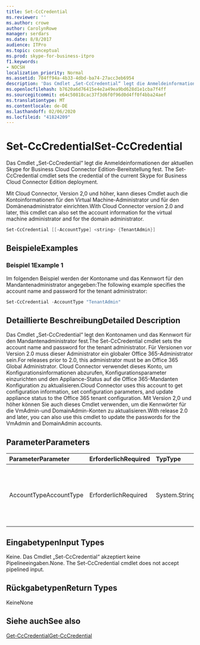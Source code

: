 ```yaml
---
title: Set-CcCredential
ms.reviewer: ''
ms.author: crowe
author: CarolynRowe
manager: serdars
ms.date: 8/8/2017
audience: ITPro
ms.topic: conceptual
ms.prod: skype-for-business-itpro
f1.keywords:
- NOCSH
localization_priority: Normal
ms.assetid: 784ff94a-4b33-4dbd-ba74-27acc3eb6954
description: 'Das Cmdlet „Set-CcCredential“ legt die Anmeldeinformationen der aktuellen Skype for Business Cloud Connector Edition-Bereitstellung fest. '
ms.openlocfilehash: b7620a6d76415e4e2a49ea9bd628d1e1cba7f4ff
ms.sourcegitcommit: e64c50818cac37f3d6f0f96d0d4ff0f4bba24aef
ms.translationtype: MT
ms.contentlocale: de-DE
ms.lasthandoff: 02/06/2020
ms.locfileid: "41824209"
---
```

# <a name="set-cccredential"></a><span data-ttu-id="72738-103">Set-CcCredential</span><span class="sxs-lookup"><span data-stu-id="72738-103">Set-CcCredential</span></span>
 
<span data-ttu-id="72738-104">Das Cmdlet „Set-CcCredential“ legt die Anmeldeinformationen der aktuellen Skype for Business Cloud Connector Edition-Bereitstellung fest. </span><span class="sxs-lookup"><span data-stu-id="72738-104">The Set-CcCredential cmdlet sets the credential of the current Skype for Business Cloud Connector Edition deployment.</span></span> 
  
<span data-ttu-id="72738-105">Mit Cloud Connector, Version 2,0 und höher, kann dieses Cmdlet auch die Kontoinformationen für den Virtual Machine-Administrator und für den Domänenadministrator einrichten.</span><span class="sxs-lookup"><span data-stu-id="72738-105">With Cloud Connector version 2.0 and later, this cmdlet can also set the account information for the virtual machine administrator and for the domain administrator.</span></span>
  
```powershell
Set-CcCredential [[-AccountType] <string> {TenantAdmin}]
```

## <a name="examples"></a><span data-ttu-id="72738-106">Beispiele</span><span class="sxs-lookup"><span data-stu-id="72738-106">Examples</span></span>
<span data-ttu-id="72738-107"><a name="Examples"> </a></span><span class="sxs-lookup"><span data-stu-id="72738-107"><a name="Examples"> </a></span></span>

### <a name="example-1"></a><span data-ttu-id="72738-108">Beispiel 1</span><span class="sxs-lookup"><span data-stu-id="72738-108">Example 1</span></span>

<span data-ttu-id="72738-109">Im folgenden Beispiel werden der Kontoname und das Kennwort für den Mandantenadministrator angegeben:</span><span class="sxs-lookup"><span data-stu-id="72738-109">The following example specifies the account name and password for the tenant administrator:</span></span>
  
```powershell
Set-CcCredential -AccountType "TenantAdmin"
```

## <a name="detailed-description"></a><span data-ttu-id="72738-110">Detaillierte Beschreibung</span><span class="sxs-lookup"><span data-stu-id="72738-110">Detailed Description</span></span>
<span data-ttu-id="72738-111"><a name="DetailedDescription"> </a></span><span class="sxs-lookup"><span data-stu-id="72738-111"><a name="DetailedDescription"> </a></span></span>

<span data-ttu-id="72738-112">Das Cmdlet „Set-CcCredential“ legt den Kontonamen und das Kennwort für den Mandantenadministrator fest.</span><span class="sxs-lookup"><span data-stu-id="72738-112">The Set-CcCredential cmdlet sets the account name and password for the tenant administrator.</span></span> <span data-ttu-id="72738-113">Für Versionen vor Version 2.0 muss dieser Administrator ein globaler Office 365-Administrator sein.</span><span class="sxs-lookup"><span data-stu-id="72738-113">For releases prior to 2.0, this administrator must be an Office 365 Global Administrator.</span></span> <span data-ttu-id="72738-114">Cloud Connector verwendet dieses Konto, um Konfigurationsinformationen abzurufen, Konfigurationsparameter einzurichten und den Appliance-Status auf die Office 365-Mandanten Konfiguration zu aktualisieren.</span><span class="sxs-lookup"><span data-stu-id="72738-114">Cloud Connector uses this account to get configuration information, set configuration parameters, and update appliance status to the Office 365 tenant configuration.</span></span> <span data-ttu-id="72738-115">Mit Version 2,0 und höher können Sie auch dieses Cmdlet verwenden, um die Kennwörter für die VmAdmin-und DomainAdmin-Konten zu aktualisieren.</span><span class="sxs-lookup"><span data-stu-id="72738-115">With release 2.0 and later, you can also use this cmdlet to update the passwords for the VmAdmin and DomainAdmin accounts.</span></span>
  
## <a name="parameters"></a><span data-ttu-id="72738-116">Parameter</span><span class="sxs-lookup"><span data-stu-id="72738-116">Parameters</span></span>
<span data-ttu-id="72738-117"><a name="DetailedDescription"> </a></span><span class="sxs-lookup"><span data-stu-id="72738-117"><a name="DetailedDescription"> </a></span></span>

|<span data-ttu-id="72738-118">**Parameter**</span><span class="sxs-lookup"><span data-stu-id="72738-118">**Parameter**</span></span>|<span data-ttu-id="72738-119">**Erforderlich**</span><span class="sxs-lookup"><span data-stu-id="72738-119">**Required**</span></span>|<span data-ttu-id="72738-120">**Typ**</span><span class="sxs-lookup"><span data-stu-id="72738-120">**Type**</span></span>|<span data-ttu-id="72738-121">**Beschreibung**</span><span class="sxs-lookup"><span data-stu-id="72738-121">**Description**</span></span>|
|:-----|:-----|:-----|:-----|
| <span data-ttu-id="72738-122"> AccountType</span><span class="sxs-lookup"><span data-stu-id="72738-122">AccountType</span></span> <br/> | <span data-ttu-id="72738-123">Erforderlich</span><span class="sxs-lookup"><span data-stu-id="72738-123">Required</span></span> <br/> |<span data-ttu-id="72738-124">System.String</span><span class="sxs-lookup"><span data-stu-id="72738-124">System.String</span></span>  <br/> | <span data-ttu-id="72738-125"> Der Parameterwert muss „TenantAdmin“ „VmAdmin“ oder „DomainAdmin“ lauten.</span><span class="sxs-lookup"><span data-stu-id="72738-125">Parameter value must be "TenantAdmin", "VmAdmin", or "DomainAdmin".</span></span> <br/> |
   
## <a name="input-types"></a><span data-ttu-id="72738-126">Eingabetypen</span><span class="sxs-lookup"><span data-stu-id="72738-126">Input Types</span></span>
<span data-ttu-id="72738-127"><a name="InputTypes"> </a></span><span class="sxs-lookup"><span data-stu-id="72738-127"><a name="InputTypes"> </a></span></span>

<span data-ttu-id="72738-p102">Keine. Das Cmdlet „Set-CcCredential“ akzeptiert keine Pipelineeingaben.</span><span class="sxs-lookup"><span data-stu-id="72738-p102">None. The Set-CcCredential cmdlet does not accept pipelined input.</span></span>
  
## <a name="return-types"></a><span data-ttu-id="72738-130">Rückgabetypen</span><span class="sxs-lookup"><span data-stu-id="72738-130">Return Types</span></span>
<span data-ttu-id="72738-131"><a name="ReturnTypes"> </a></span><span class="sxs-lookup"><span data-stu-id="72738-131"><a name="ReturnTypes"> </a></span></span>

<span data-ttu-id="72738-132">Keine</span><span class="sxs-lookup"><span data-stu-id="72738-132">None</span></span>
  
## <a name="see-also"></a><span data-ttu-id="72738-133">Siehe auch</span><span class="sxs-lookup"><span data-stu-id="72738-133">See also</span></span>
<span data-ttu-id="72738-134"><a name="ReturnTypes"> </a></span><span class="sxs-lookup"><span data-stu-id="72738-134"><a name="ReturnTypes"> </a></span></span>

[<span data-ttu-id="72738-135">Get-CcCredential</span><span class="sxs-lookup"><span data-stu-id="72738-135">Get-CcCredential</span></span>](get-cccredential.md)
  

